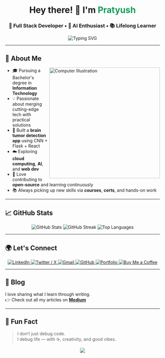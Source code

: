 <h1 align="center">Hey there! 👋 I'm <span style="color:#0f9d58;">Pratyush</span></h1>

<h3 align="center">🚀 Full Stack Developer • 🤖 AI Enthusiast • 📚 Lifelong Learner</h3>

<p align="center">
  <img src="https://readme-typing-svg.demolab.com?font=Fira+Code&weight=600&pause=1000&center=true&vCenter=true&width=435&lines=Building+cool+things+with+code+💻;Exploring+AI+and+ML+🔍;Writing+and+sharing+ideas+📝" alt="Typing SVG" />
</p>

---

## 🚀 About Me

<img src="https://raw.githubusercontent.com/MicaelliMedeiros/micaellimedeiros/master/image/computer-illustration.png" width="360px" align="right" alt="Computer Illustration">

- 🎓 Pursuing a Bachelor's degree in **Information Technology**
- 💡 Passionate about merging cutting-edge tech with practical solutions
- 🧠 Built a **brain tumor detection app** using CNN + Flask + React
- ☁️ Exploring **cloud computing**, **AI**, and **web dev**
- 🤝 Love contributing to **open-source** and learning continuously
- 📚 Always picking up new skills via **courses**, **certs**, and hands-on work

---

## 📈 GitHub Stats

<p align="center">
  <img src="https://github-readme-stats.vercel.app/api?username=btwitsPratyush&show_icons=true&theme=tokyonight&hide_border=true" alt="GitHub Stats" />
  <img src="https://github-readme-streak-stats.herokuapp.com/?user=btwitsPratyush&theme=tokyonight&hide_border=true" alt="GitHub Streak" />
  <img src="https://github-readme-stats.vercel.app/api/top-langs/?username=btwitsPratyush&layout=compact&theme=tokyonight&hide_border=true" alt="Top Languages" />
</p>

---

## 🌍 Let's Connect

<p align="center">
  <a href="https://www.linkedin.com/in/pratyush-kumar-3302b0229/">
    <img src="https://img.shields.io/badge/LinkedIn-Pratyush%20Kumar-blue?style=for-the-badge&logo=linkedin" alt="LinkedIn">
  </a>
  <a href="https://twitter.com/btwitsPratyush">
    <img src="https://img.shields.io/badge/X-btwitsPratyush-black?style=for-the-badge&logo=twitter" alt="Twitter / X">
  </a>
  <a href="mailto:pratyushk537@gmail.com">
    <img src="https://img.shields.io/badge/Gmail-pratyushk537@gmail.com-red?style=for-the-badge&logo=gmail" alt="Gmail">
  </a>
  <a href="https://github.com/btwitsPratyush">
    <img src="https://img.shields.io/badge/GitHub-btwitsPratyush-333?style=for-the-badge&logo=github" alt="GitHub">
  </a>
  <a href="https://pratyushport.vercel.app/">
    <img src="https://img.shields.io/badge/Portfolio-Visit%20Now-orange?style=for-the-badge&logo=firefox-browser" alt="Portfolio">
  </a>
  <a href="https://buymeacoffee.com/btwitspratyush">
    <img src="https://img.shields.io/badge/Buy%20Me%20a%20Coffee-support%20me-yellow?style=for-the-badge&logo=buy-me-a-coffee" alt="Buy Me a Coffee">
  </a>
</p>

---

## 📝 Blog

I love sharing what I learn through writing.  
👉 Check out all my articles on [**Medium**](https://medium.com/@pratyushk537)

---

## 🎉 Fun Fact

> I don’t just debug code.  
> I debug life — with ☕, creativity, and good vibes.

<p align="center">
  <img src="https://capsule-render.vercel.app/api?type=waving&color=gradient&height=100&section=footer"/>
</p>

